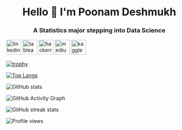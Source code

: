 <h1 align="center">Hello 👋 I'm Poonam Deshmukh</h1>
<h3 align="center">A Statistics major stepping into Data Science</h3>





[<img src='https://cdn.jsdelivr.net/npm/simple-icons@3.0.1/icons/linkedin.svg' alt='linkedin' height='40'>](https://www.linkedin.com/in/poonam-deshmukh/)     [<img src='https://cdn.jsdelivr.net/npm/simple-icons@3.0.1/icons/tableau.svg' alt='tableau' height='40'>](https://public.tableau.com/app/profile/poonam.deshmukh)    [<img src='https://cdn.jsdelivr.net/npm/simple-icons@3.0.1/icons/hackerrank.svg' alt='hackerrank' height='40'>](https://www.hackerrank.com/poonam_deshmukh)      [<img src='https://cdn.jsdelivr.net/npm/simple-icons@3.0.1/icons/medium.svg' alt='medium' height='40'>](https://deshmukhpoonam516.medium.com/)     [<img src='https://cdn.jsdelivr.net/npm/simple-icons@3.0.1/icons/kaggle.svg' alt='kaggle' height='40'>](https://www.kaggle.com/pdkaggle16) 

[![trophy](https://github-profile-trophy.vercel.app/?username=poonam-16)](https://github.com/ryo-ma/github-profile-trophy)

[![Top Langs](https://github-readme-stats.vercel.app/api/top-langs/?username=poonam-16)](https://github.com/anuraghazra/github-readme-stats)

![GitHub stats](https://github-readme-stats.vercel.app/api?username=poonam-16&show_icons=true&count_private=true)  

![GitHub Activity Graph](https://activity-graph.herokuapp.com/graph?username=poonam-16)  

![GitHub streak stats](https://github-readme-streak-stats.herokuapp.com/?user=poonam-16)  

![Profile views](https://gpvc.arturio.dev/poonam-16)  
